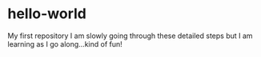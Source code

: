 # hello-world
My first repository
I am slowly going through these detailed steps but I am learning as I go along...kind of fun!
